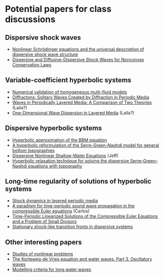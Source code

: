 # Potential papers for class discussions

## Dispersive shock waves
- [Nonlinear Schrödinger equations and the universal
description of dispersive shock wave structure](https://onlinelibrary.wiley.com/doi/pdfdirect/10.1111/sapm.12247)
- [Dispersive and Diffusive-Dispersive Shock Waves for Nonconvex Conservation Laws](https://epubs.siam.org/doi/abs/10.1137/15M1015650)


## Variable-coefficient hyperbolic systems
- [Numerical validation of homogeneous multi-fluid models](https://www.sciencedirect.com/science/article/pii/S0096300322007615)
- [Diffractons: Solitary Waves Created by Diffraction in Periodic Media](https://epubs.siam.org/doi/abs/10.1137/130946526)
- [Waves in Periodically Layered Media: A Comparison of Two Theories](https://epubs.siam.org/doi/10.1137/0153058) (Laila?)
- [One-Dimensional Wave Dispersion in Layered Media](https://epubs.siam.org/doi/10.1137/15M101138X) (Laila?)

## Dispersive hyperbolic systems
- [Hyperbolic approximation of the BBM equation](https://iopscience.iop.org/article/10.1088/1361-6544/ac4c49/pdf)
- [A hyperbolic reformulation of the Serre-Green-Naghdi model for general bottom topographies](https://www.sciencedirect.com/science/article/pii/S0045793020302863)
- [Dispersive Nonlinear Shallow-Water Equations](https://onlinelibrary.wiley.com/doi/full/10.1111/j.1467-9590.2008.00422.x) (Jeff)
- [Hyperbolic relaxation technique for solving the dispersive Serre–Green–Naghdi equations with topography](https://www.sciencedirect.com/science/article/pii/S002199912100704X)

## Long-time regularity of solutions of hyperbolic systems
- [Shock dynamics in layered periodic media](https://www.intlpress.com/site/pub/pages/journals/items/cms/content/vols/0010/0003/a007/)
- [A paradigm for time-periodic sound wave propagation in the compressible Euler equations](https://projecteuclid.org/journalArticle/Download?urlid=maa%2F1273002797) (Carlos)
- [Time-Periodic Linearized Solutions of the Compressible Euler Equations and a Problem of Small Divisors](https://epubs.siam.org/doi/abs/10.1137/080739604)
- [Stationary shock-like transition fronts in dispersive systems](https://iopscience.iop.org/article/10.1088/1361-6544/ab95ac/meta)

## Other interesting papers
- [Studies of nonlinear problems](https://www.osti.gov/servlets/purl/4376203)
- [The Korteweg-de Vries equation and water waves. Part 3. Oscillatory waves](https://www.cambridge.org/core/journals/journal-of-fluid-mechanics/article/kortewegde-vries-equation-and-water-waves-part-3-oscillatory-waves/94A3884724316E875C8FA07AE87F0738)
- [Modelling criteria for long water waves](https://www.cambridge.org/core/journals/journal-of-fluid-mechanics/article/modelling-criteria-for-long-water-waves/4C751F7FE0964183AC2A62EB4331E1E2)
